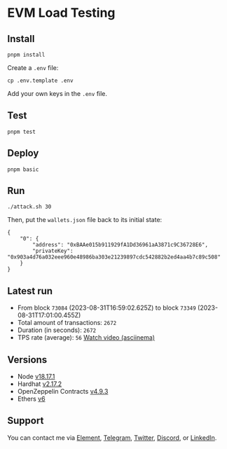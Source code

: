 # EVM Load Testing

## Install

```
pnpm install
```

Create a `.env` file:

```
cp .env.template .env
```

Add your own keys in the `.env` file. 

## Test 

```
pnpm test
```

## Deploy 

```
pnpm basic
```

## Run

```
./attack.sh 30
```

Then, put the `wallets.json` file back to its initial state: 

```
{
    "0": {
        "address": "0xBAAe015b911929fA1Dd36961aA3871c9C36728E6",
        "privateKey": "0x903a4d76a032eee960e48986ba303e21239897cdc542882b2ed4aa4b7c89c508"
    }
}
```

## Latest run 

- From block `73084` (2023-08-31T16:59:02.625Z) to block `73349` (2023-08-31T17:01:00.455Z)
- Total amount of transactions: `2672`
- Duration (in seconds): `2672`
- TPS rate (average): `56`
[Watch video (asciinema)](https://asciinema.org/a/8OIATaFNckG2j7xTpzDkItlBU)

## Versions

- Node [v18.17.1](https://nodejs.org/uk/blog/release/v18.17.1/)
- Hardhat [v2.17.2](https://github.com/NomicFoundation/hardhat/releases/tag/hardhat%402.17.2)
- OpenZeppelin Contracts [v4.9.3](https://github.com/OpenZeppelin/openzeppelin-contracts/releases/tag/v4.9.3)
- Ethers [v6](https://docs.ethers.org/v6/)

## Support

You can contact me via [Element](https://matrix.to/#/@julienbrg:matrix.org), [Telegram](https://t.me/julienbrg), [Twitter](https://twitter.com/julienbrg), [Discord](https://discordapp.com/users/julienbrg), or [LinkedIn](https://www.linkedin.com/in/julienberanger/).

